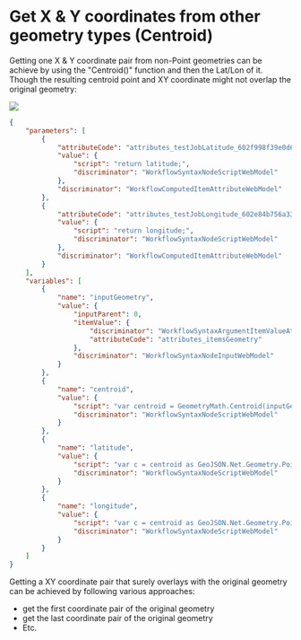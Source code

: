 # Get X & Y coordinates from other geometry types (Centroid)

Getting one X & Y coordinate pair from non-Point geometries can be achieve by using the "Centroid()" function and then the Lat/Lon of it. 
Though the resulting centroid point and XY coordinate might not overlap the original geometry:

[<img src="http://www.orbital.co.ke:8080/opengeo-docs/_images/centroid.png">](#)


```json
{
    "parameters": [
        {
            "attributeCode": "attributes_testJobLatitude_602f998f39e0d6006aef689d",
            "value": {
                "script": "return latitude;",
                "discriminator": "WorkflowSyntaxNodeScriptWebModel"
            },
            "discriminator": "WorkflowComputedItemAttributeWebModel"
        },
        {
            "attributeCode": "attributes_testJobLongitude_602e84b756a33800665e5d3c",
            "value": {
                "script": "return longitude;",
                "discriminator": "WorkflowSyntaxNodeScriptWebModel"
            },
            "discriminator": "WorkflowComputedItemAttributeWebModel"
        }
    ],
    "variables": [
        {
            "name": "inputGeometry",
            "value": {
                "inputParent": 0,
                "itemValue": {
                    "discriminator": "WorkflowSyntaxArgumentItemValueAttributeWebModel",
                    "attributeCode": "attributes_itemsGeometry"
                },
                "discriminator": "WorkflowSyntaxNodeInputWebModel"
            }
        },
        {
            "name": "centroid",
            "value": {
                "script": "var centroid = GeometryMath.Centroid(inputGeometry); return centroid;",
                "discriminator": "WorkflowSyntaxNodeScriptWebModel"
            }
        },
        {
            "name": "latitude",
            "value": {
                "script": "var c = centroid as GeoJSON.Net.Geometry.Point; return c.Coordinates.Latitude;",
                "discriminator": "WorkflowSyntaxNodeScriptWebModel"
            }
        },
        {
            "name": "longitude",
            "value": {
                "script": "var c = centroid as GeoJSON.Net.Geometry.Point; return c.Coordinates.Longitude;",
                "discriminator": "WorkflowSyntaxNodeScriptWebModel"
            }
        }
    ]
}
```

Getting a XY coordinate pair that surely overlays with the original geometry can be achieved by following various approaches:
- get the first coordinate pair of the original geometry
- get the last coordinate pair of the original geometry
- Etc.
